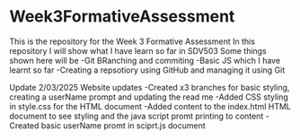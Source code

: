 # Week3FormativeAssessment
This is the repository for the Week 3 Formative Assessment
In this repository I will show what I have learn so far in SDV503
Some things shown here will be
    -Git BRanching and commiting
    -Basic JS which I have learnt so far
    -Creating a repsotiory using GitHub and managing it using Git

Update 2/03/2025 Website updates
    -Created x3 branches for basic styling, creating a userName prompt and updating the read me
    -Added CSS styling in style.css for the HTML document
    -Added content to the index.html HTML document to see styling and the java script promt printing to content
    -Created basic userName promt in sciprt.js document